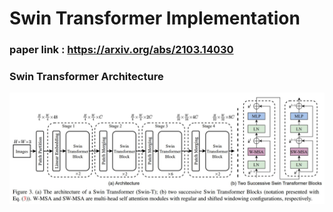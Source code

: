 # Swin Transformer Implementation  
### paper link : https://arxiv.org/abs/2103.14030  
### Swin Transformer Architecture  
<img src = "https://github.com/Sangh0/Vision-Transformer/blob/main/SwinTransformer/figure/figure3.JPG?raw=true">